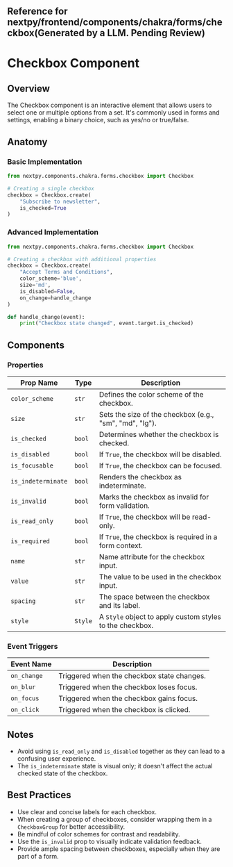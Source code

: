 ##  Reference for nextpy/frontend/components/chakra/forms/checkbox(Generated by a LLM. Pending Review)

# Checkbox Component

## Overview

The Checkbox component is an interactive element that allows users to select one or multiple options from a set. It's commonly used in forms and settings, enabling a binary choice, such as yes/no or true/false.

## Anatomy

### Basic Implementation

```python
from nextpy.components.chakra.forms.checkbox import Checkbox

# Creating a single checkbox
checkbox = Checkbox.create(
    "Subscribe to newsletter",
    is_checked=True
)
```

### Advanced Implementation

```python
from nextpy.components.chakra.forms.checkbox import Checkbox

# Creating a checkbox with additional properties
checkbox = Checkbox.create(
    "Accept Terms and Conditions",
    color_scheme='blue',
    size='md',
    is_disabled=False,
    on_change=handle_change
)

def handle_change(event):
    print("Checkbox state changed", event.target.is_checked)
```

## Components

### Properties

| Prop Name         | Type      | Description                                               |
| ----------------- | --------- | --------------------------------------------------------- |
| `color_scheme`    | `str`     | Defines the color scheme of the checkbox.                 |
| `size`            | `str`     | Sets the size of the checkbox (e.g., "sm", "md", "lg").   |
| `is_checked`      | `bool`    | Determines whether the checkbox is checked.               |
| `is_disabled`     | `bool`    | If `True`, the checkbox will be disabled.                 |
| `is_focusable`    | `bool`    | If `True`, the checkbox can be focused.                   |
| `is_indeterminate`| `bool`    | Renders the checkbox as indeterminate.                    |
| `is_invalid`      | `bool`    | Marks the checkbox as invalid for form validation.        |
| `is_read_only`    | `bool`    | If `True`, the checkbox will be read-only.                |
| `is_required`     | `bool`    | If `True`, the checkbox is required in a form context.    |
| `name`            | `str`     | Name attribute for the checkbox input.                    |
| `value`           | `str`     | The value to be used in the checkbox input.               |
| `spacing`         | `str`     | The space between the checkbox and its label.             |
| `style`           | `Style`   | A `Style` object to apply custom styles to the checkbox.  |

### Event Triggers

| Event Name     | Description                                  |
| -------------- | -------------------------------------------- |
| `on_change`    | Triggered when the checkbox state changes.   |
| `on_blur`      | Triggered when the checkbox loses focus.     |
| `on_focus`     | Triggered when the checkbox gains focus.     |
| `on_click`     | Triggered when the checkbox is clicked.      |

## Notes

- Avoid using `is_read_only` and `is_disabled` together as they can lead to a confusing user experience.
- The `is_indeterminate` state is visual only; it doesn't affect the actual checked state of the checkbox.

## Best Practices

- Use clear and concise labels for each checkbox.
- When creating a group of checkboxes, consider wrapping them in a `CheckboxGroup` for better accessibility.
- Be mindful of color schemes for contrast and readability.
- Use the `is_invalid` prop to visually indicate validation feedback.
- Provide ample spacing between checkboxes, especially when they are part of a form.